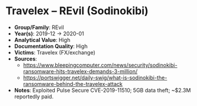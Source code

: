 # Travelex – REvil (Sodinokibi)
- **Group/Family**: REvil
- **Year(s)**: 2019-12 → 2020-01
- **Analytical Value**: High
- **Documentation Quality**: High
- **Victims**: Travelex (FX/exchange)
- **Sources**:
  - https://www.bleepingcomputer.com/news/security/sodinokibi-ransomware-hits-travelex-demands-3-million/
  - https://portswigger.net/daily-swig/what-is-sodinokibi-the-ransomware-behind-the-travelex-attack
- **Notes**: Exploited Pulse Secure CVE-2019-11510; 5GB data theft; ~$2.3M reportedly paid.
